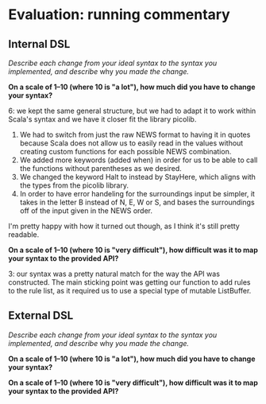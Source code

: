 # Evaluation: running commentary

## Internal DSL

_Describe each change from your ideal syntax to the syntax you implemented, and
describe_ why _you made the change._

**On a scale of 1–10 (where 10 is "a lot"), how much did you have to change your syntax?**

6: we kept the same general structure, but we had to adapt it to work within Scala's 
syntax and we have it closer fit the library picolib.
1. We had to switch from just the raw NEWS format to having it in quotes because Scala
does not allow us to easily read in the values without creating custom functions for
each possible NEWS combination.
2. We added more keywords (added when) in order for us to be able to call the functions
without parentheses as we desired.
3. We changed the keyword Halt to instead by StayHere, which aligns with the types from
the picolib library.
4.  In order to have error handeling for the surroundings input be simpler, it takes in
the letter B instead of N, E, W or S, and bases the surroundings off of the input given
in the NEWS order.

I'm pretty happy with how it turned out though, as I think it's still pretty readable.

**On a scale of 1–10 (where 10 is "very difficult"), how difficult was it to map your syntax to the provided API?**

3: our syntax was a pretty natural match for the way the API was constructed. The 
main sticking point was getting our function to add rules to the rule list, as it 
required us to use a special type of mutable ListBuffer.

## External DSL

_Describe each change from your ideal syntax to the syntax you implemented, and
describe_ why _you made the change._

**On a scale of 1–10 (where 10 is "a lot"), how much did you have to change your syntax?**

**On a scale of 1–10 (where 10 is "very difficult"), how difficult was it to map your syntax to the provided API?**
